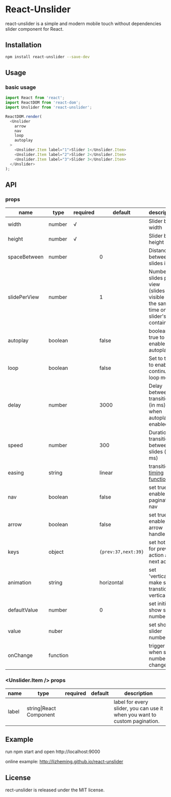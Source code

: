 # React-Unslider

react-unslider is a simple and modern mobile touch without dependencies slider component for React.


## Installation

```bash
npm install react-unslider --save-dev
```

## Usage

### basic usage 

```js
import React from 'react';
import ReactDOM from 'react-dom';
import Unslider from 'react-unslider';

ReactDOM.render(
  <Unslider
    arrow
    nav
    loop
    autoplay
  >
    <Unslider.Item label="1">Slider 1</Unslider.Item>
    <Unslider.Item label="2">Slider 2</Unslider.Item>
    <Unslider.Item label="3">Slider 3</Unslider.Item>
  </Unslider>
);
```

## API

### <Unslider/> props

| name       | type  | required | default | description |
|------------|-------|--------- |---------|-------------|
| width      |number | √        |         |Slider box's width |
| height     |number | √        |         |Slider box's height | 
|spaceBetween|number |          |0        |Distance between slides in px. |
|slidePerView|number |          |1        |Number of slides per view (slides visible at the same time on slider's container).|
|autoplay    |boolean|          |false    |boolean true to enable autoplay|
|loop        |boolean|          |false    |Set to true to enable continuous loop mode|
|delay       |number |          |3000     |Delay between transitions (in ms) when autoplay enabled.|
|speed       |number |          |300      |Duration of transition between slides (in ms)|
|easing      |string |          |linear   |transition [timing function](https://developer.mozilla.org/en-US/docs/Web/CSS/timing-function) |
|nav         |boolean|          |false    |set true to enable pagination nav|
|arrow       |boolean|          |false    |set true to enable arrow handle|
|keys        |object |          |`{prev:37,next:39}`| set hotkey for prev action and next action |
|animation   |string |          |horizontal|set 'vertical' to make slider transtion vertically|
|defaultValue|number |          |0        |set initial show slider number|
|value       |nuber  |          |         |set show slider number|
|onChange    |function|         |         |trigger when slider number change |

### <Unslider.Item /> props

| name       | type  | required | default | description |
|------------|-------|--------- |---------|-------------|
|label       |string\|React Component| | |label for every slider, you can use it when you want to custom pagination.|

## Example
run npm start and open http://localhost:9000

online example: http://lizheming.github.io/react-unslider

## License
rect-unslider is released under the MIT license.